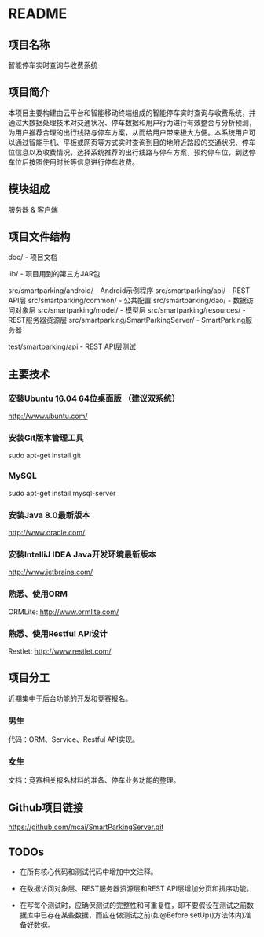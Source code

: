 # README

## 项目名称

智能停车实时查询与收费系统

## 项目简介

本项目主要构建由云平台和智能移动终端组成的智能停车实时查询与收费系统，并通过大数据处理技术对交通状况、停车数据和用户行为进行有效整合与分析预测，为用户推荐合理的出行线路与停车方案，从而给用户带来极大方便。本系统用户可以通过智能手机、平板或网页等方式实时查询到目的地附近路段的交通状况、停车位信息以及收费情况，选择系统推荐的出行线路与停车方案，预约停车位，到达停车位后按照使用时长等信息进行停车收费。

## 模块组成

服务器 & 客户端

## 项目文件结构

doc/ - 项目文档

lib/ - 项目用到的第三方JAR包

src/smartparking/android/  - Android示例程序
src/smartparking/api/ - REST API层
src/smartparking/common/ - 公共配置
src/smartparking/dao/ - 数据访问对象层
src/smartparking/model/ - 模型层
src/smartparking/resources/ - REST服务器资源层
src/smartparking/SmartParkingServer/ - SmartParking服务器

test/smartparking/api - REST API层测试

## 主要技术

### 安装Ubuntu 16.04 64位桌面版 （建议双系统）

http://www.ubuntu.com/

### 安装Git版本管理工具

sudo apt-get install git

### MySQL

sudo apt-get install mysql-server

### 安装Java 8.0最新版本

http://www.oracle.com/

### 安装IntelliJ IDEA Java开发环境最新版本

http://www.jetbrains.com/

### 熟悉、使用ORM

ORMLite:
http://www.ormlite.com/

### 熟悉、使用Restful API设计

Restlet:
http://www.restlet.com/

## 项目分工

近期集中于后台功能的开发和竞赛报名。

### 男生

代码：ORM、Service、Restful API实现。

### 女生

文档：竞赛相关报名材料的准备、停车业务功能的整理。

## Github项目链接

https://github.com/mcai/SmartParkingServer.git

## TODOs

* 在所有核心代码和测试代码中增加中文注释。

* 在数据访问对象层、REST服务器资源层和REST API层增加分页和排序功能。

* 在写每个测试时，应确保测试的完整性和可重复性，即不要假设在测试之前数据库中已存在某些数据，而应在做测试之前(如@Before setUp()方法体内)准备好数据。



